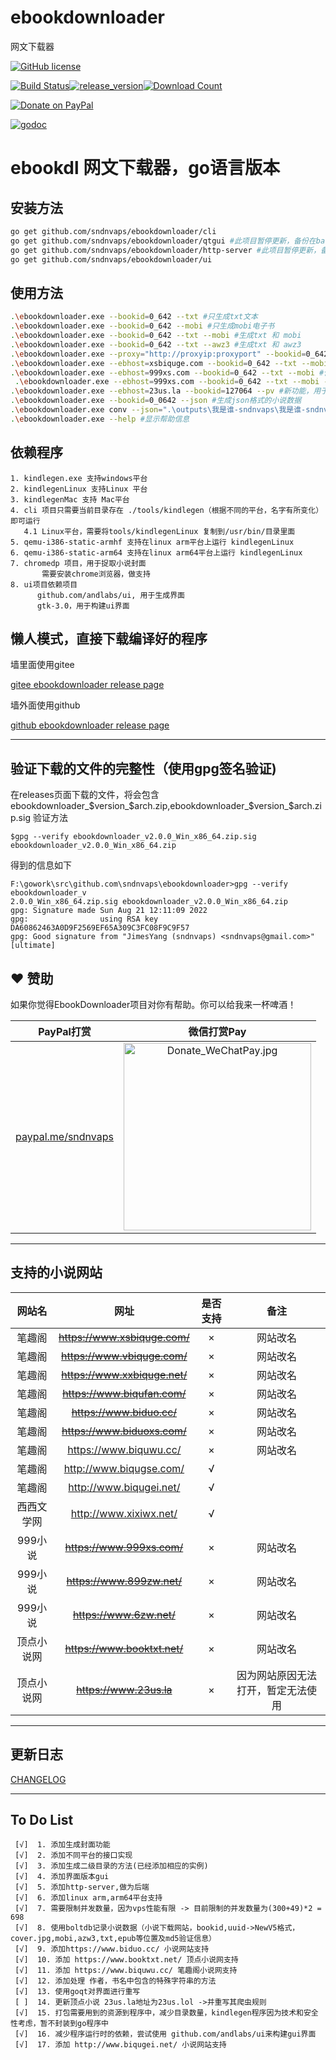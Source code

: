 # ebookdownloader

网文下载器

 [![GitHub license](https://img.shields.io/github/license/sndnvaps/ebookdownloader)](https://github.com/sndnvaps/ebookdownloader/blob/master/LICENSE)

[![Build Status](https://travis-ci.org/sndnvaps/ebookdownloader.svg?branch=master)](https://travis-ci.org/sndnvaps/ebookdownloader)[![release_version](https://img.shields.io/github/release/sndnvaps/ebookdownloader.svg)](https://github.com/sndnvaps/ebookdownloader/releases)[![Download Count](https://img.shields.io/github/downloads/sndnvaps/ebookdownloader/total.svg)](https://github.com/sndnvaps/ebookdownloader/releases)

[![Donate on PayPal](https://img.shields.io/badge/support-PayPal-blue?style=flat-square&logo=PayPal)](https://paypal.me/sndnvaps)

[![godoc](https://img.shields.io/badge/godoc-reference-blue.svg)](https://godoc.org/github.com/sndnvaps/ebookdownloader/)

# ebookdl 网文下载器，go语言版本

## 安装方法

  ```bash
  go get github.com/sndnvaps/ebookdownloader/cli
  go get github.com/sndnvaps/ebookdownloader/qtgui #此项目暂停更新，备份在backup分支当中
  go get github.com/sndnvaps/ebookdownloader/http-server #此项目暂停更新，备份在backup分支当中
  go get github.com/sndnvaps/ebookdownloader/ui
  ```

## 使用方法

  ```bash
  .\ebookdownloader.exe --bookid=0_642 --txt #只生成txt文本
  .\ebookdownloader.exe --bookid=0_642 --mobi #只生成mobi电子书
  .\ebookdownloader.exe --bookid=0_642 --txt --mobi #生成txt 和 mobi
  .\ebookdownloader.exe --bookid=0_642 --txt --awz3 #生成txt 和 awz3
  .\ebookdownloader.exe --proxy="http://proxyip:proxyport" --bookid=0_642 --mobi #生成mobi电子书，在下载章节的过程中使用 Proxy
  .\ebookdownloader.exe --ebhost=xsbiquge.com --bookid=0_642 --txt --mobi #使用xsbiquge.com做为下载源，生成txt 和 mobi
  .\ebookdownloader.exe --ebhost=999xs.com --bookid=0_642 --txt --mobi #使用999xs.com做为下载源，生成txt 和 mobi
   .\ebookdownloader.exe --ebhost=999xs.com --bookid=0_642 --txt --mobi --meta #使用999xs.com做为下载源，生成txt,mobi电子书，并生成meta.json文件于小说目录当中
  .\ebookdownloader.exe --ebhost=23us.la --bookid=127064 --pv #新功能，用于打印小说的分卷信息，此时不下载小说任何内容
  .\ebookdownloader.exe --bookid=0_0642 --json #生成json格式的小说数据
  .\ebookdownloader.exe conv --json=".\outputs\我是谁-sndnvaps\我是谁-sndnvaps.json" --txt --mobi #新功能，转换json格式到txt,mobi格式
  .\ebookdownloader.exe --help #显示帮助信息
  ```

## 依赖程序

    1. kindlegen.exe 支持windows平台
    2. kindlegenLinux 支持Linux 平台
    3. kindlegenMac 支持 Mac平台
    4. cli 项目只需要当前目录存在 ./tools/kindlegen（根据不同的平台，名字有所变化）即可运行
       4.1 Linux平台，需要将tools/kindlegenLinux 复制到/usr/bin/目录里面
    5. qemu-i386-static-armhf 支持在linux arm平台上运行 kindlegenLinux
    6. qemu-i386-static-arm64 支持在linux arm64平台上运行 kindlegenLinux
    7. chromedp 项目，用于捉取小说封面
           需要安装chrome浏览器，做支持
    8. ui项目依赖项目
          github.com/andlabs/ui, 用于生成界面
          gtk-3.0，用于构建ui界面

## 懒人模式，直接下载编译好的程序
  
  墙里面使用gitee

  [gitee ebookdownloader release page](https://gitee.com/sndnvaps/ebookdownloader/releases "https://gitee.com/sndnvaps/ebookdownloader/releases")

墙外面使用github

  [github ebookdownloader release page](https://github.com/sndnvaps/ebookdownloader/releases "https://github.com/sndnvaps/ebookdownloader/releases")

---------------------

## 验证下载的文件的完整性（使用gpg签名验证)

   在releases页面下载的文件，将会包含ebookdownloader_$version_$arch.zip,ebookdownloader_$version_$arch.zip.sig
   验证方法

 ```
$gpg --verify ebookdownloader_v2.0.0_Win_x86_64.zip.sig ebookdownloader_v2.0.0_Win_x86_64.zip
```

   得到的信息如下

```
F:\gowork\src\github.com\sndnvaps\ebookdownloader>gpg --verify ebookdownloader_v
2.0.0_Win_x86_64.zip.sig ebookdownloader_v2.0.0_Win_x86_64.zip
gpg: Signature made Sun Aug 21 12:11:09 2022
gpg:                using RSA key DA60862463A0D9F2569EF65A309C3FC08F9C9F57
gpg: Good signature from "JimesYang (sndnvaps) <sndnvaps@gmail.com>" [ultimate]
```

## ❤️ 赞助

如果你觉得EbookDownloader项目对你有帮助。你可以给我来一杯啤酒！

| PayPal打赏 | 微信打赏Pay |
| :-: | :-: |
| <a href="https://paypal.me/sndnvaps"> paypal.me/sndnvaps </a>  | <img style="width:300px;height:300px" src="https://i.loli.net/2021/11/25/6ZLgDa13yrFiNQ2.jpg" alt="Donate_WeChatPay.jpg">|

-------------

## 支持的小说网站

  网站名 | 网址 | 是否支持 | 备注 |
  :-: | :-: | :-: | :-: |
  笔趣阁 | <s><https://www.xsbiquge.com/></s> | × | 网站改名 |
  笔趣阁 | <s><https://www.vbiquge.com/></s>|  × | 网站改名 |
  笔趣阁 | <s><https://www.xxbiquge.net/></s> | × | 网站改名 |
  笔趣阁 | <s><https://www.biqufan.com/></s> | × | 网站改名 |
  笔趣阁 | <s><https://www.biduo.cc/></s> |  × | 网站改名 |
  笔趣阁 | <s><https://www.biduoxs.com/></s> |  × | 网站改名 |
  笔趣阁 | <https://www.biquwu.cc/> | × | 网站改名 |
  笔趣阁 | <http://www.biqugse.com/> | √ |
  笔趣阁 | <http://www.biqugei.net/> | √ |
  西西文学网 | <http://www.xixiwx.net/> | √ |
  999小说 | <s> <https://www.999xs.com/></s> | × | 网站改名 |
  999小说 | <s> <https://www.899zw.net/></s> | × | 网站改名 |
  999小说 | <s><https://www.6zw.net/></s>|  × | 网站改名 |
  顶点小说网 | <s><https://www.booktxt.net/></s> | × | 网站改名 |
  顶点小说网 | <s><https://www.23us.la></s> | × | 因为网站原因无法打开，暂定无法使用 |

------------

## 更新日志

  [CHANGELOG](./CHANGELOG "日志文件")

  -----------

## To Do List

     [√]  1. 添加生成封面功能
     [√]  2. 添加不同平台的接口实现
     [√]  3. 添加生成二级目录的方法(已经添加相应的实例)
     [√]  4. 添加界面版本gui
     [√]  5. 添加http-server,做为后端
     [√]  6. 添加linux arm,arm64平台支持
     [√]  7. 需要限制并发数量，因为vps性能有限 -> 目前限制的并发数量为(300+49)*2 = 698
     [√]  8. 使用boltdb记录小说数据（小说下载网站，bookid,uuid->NewV5格式，cover.jpg,mobi,azw3,txt,epub等位置及md5验证信息）
     [√]  9. 添加https://www.biduo.cc/ 小说网站支持
     [√]  10. 添加 https://www.booktxt.net/ 顶点小说网支持
     [√]  11. 添加 https://www.biquwu.cc/ 笔趣阁小说网支持
     [√]  12. 添加处理 作者，书名中包含的特殊字符串的方法
     [√]  13. 使用goqt对界面进行重写
     [ ]  14. 更新顶点小说 23us.la地址为23us.lol ->并重写其爬虫规则
     [√]  15. 打包需要用到的资源到程序中，减少目录数量，kindlegen程序因为技术和安全性考虑，暂不封装到go程序中
     [√]  16. 减少程序运行时的依赖，尝试使用 github.com/andlabs/ui来构建gui界面
     [√]  17. 添加 http://www.biqugei.net/ 小说网站支持
